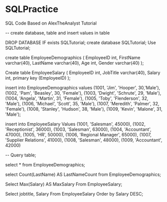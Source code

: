 # SQLPractice
SQL Code Based on AlexTheAnalyst Tutorial

-- create database, table and insert values in table

DROP DATABASE IF exists SQLTutorial;
create database SQLTutorial;
Use SQLTutorial;

create table EmployeeDemographics (
EmployeeID int,
FirstName varchar(40),
LastName varchar(40),
Age int,
Gender varchar(40)
);

Create table EmployeeSalary (
EmployeeID int,
JobTitle varchar(40),
Salary int,
primary key (EmployeeID)
);

insert into EmployeeDemographics
values (1001, 'Jim', 'Hooper', 30,'Male'), (1002, 'Pam', 'Beasley', 30, 'Female'),
(1003, 'Dwight', 'Schrute', 29, 'Male'),
(1004, 'Angela', 'Martin', 31, 'Female'),
(1005, 'Toby', 'Flenderson', 32, 'Male'),
(1006, 'Michael', 'Scott', 35, 'Male'),
(1007, 'Meredith', 'Palmer', 32, 'Female'),
(1008, 'Stanley', 'Hudson', 38, 'Male'),
(1009, 'Kevin', 'Malone', 31, 'Male');

insert into EmployeeSalary
Values	(1001, 'Salesman', 45000),
(1002, 'Receptionist', 36000),
(1003, 'Salesman', 63000),
(1004, 'Accountant', 47000),
(1005, 'HR', 50000),
(1006, 'Regional Manager', 65000),
(1007, 'Supplier Relations', 41000),
(1008, 'Salesman', 48000),
(1009, 'Accountant', 42000)

-- Query table;

select	*
from EmployeeDemographics;

select Count(LastName) AS LastNameCount
from EmployeeDemographics;

Select Max(Salary) AS MaxSalary
From EmployeeSalary;

Select jobtitle, Salary
From EmployeeSalary
Order by Salary DESC;
